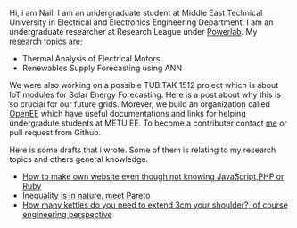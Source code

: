 Hi, i am Nail.
I am an undergraduate student at Middle East Technical University in Electrical and Electronics Engineering Department. 
I am an undergraduate researcher at Research League under [Powerlab](http://power.eee.metu.edu.tr/). My research topics are;
* Thermal Analysis of Electrical Motors
* Renewables Supply Forecasting using ANN

We were also working on a possible TUBITAK 1512 project which is about IoT modules for Solar Energy Forecasting. Here is a post about why this is so crucial for our future grids. 
Morever, we build an organization called [OpenEE](openeee.github.io) which have useful documentations and links for helping undergradute students at METU EE. To become a contributer contact [me](nailtosun@metu.edu.tr) or pull request from Github. 

Here is some drafts that i wrote. Some of them is relating to my research topics and others general knowledge.

* [How to make own website even though not knowing JavaScript,PHP or Ruby](posts/building-websites.md)
* [Inequality is in nature, meet Pareto]()
* [How many kettles do you need to extend 3cm your shoulder?, of course engineering perspective]()
